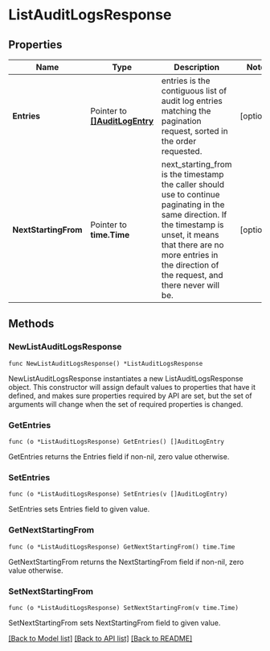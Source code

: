# ListAuditLogsResponse

## Properties

Name | Type | Description | Notes
------------ | ------------- | ------------- | -------------
**Entries** | Pointer to [**[]AuditLogEntry**](AuditLogEntry.md) | entries is the contiguous list of audit log entries matching the pagination request, sorted in the order requested. | [optional] 
**NextStartingFrom** | Pointer to **time.Time** | next_starting_from is the timestamp the caller should use to continue paginating in the same direction. If the timestamp is unset, it means that there are no more entries in the direction of the request, and there never will be. | [optional] 

## Methods

### NewListAuditLogsResponse

`func NewListAuditLogsResponse() *ListAuditLogsResponse`

NewListAuditLogsResponse instantiates a new ListAuditLogsResponse object.
This constructor will assign default values to properties that have it defined,
and makes sure properties required by API are set, but the set of arguments
will change when the set of required properties is changed.

### GetEntries

`func (o *ListAuditLogsResponse) GetEntries() []AuditLogEntry`

GetEntries returns the Entries field if non-nil, zero value otherwise.

### SetEntries

`func (o *ListAuditLogsResponse) SetEntries(v []AuditLogEntry)`

SetEntries sets Entries field to given value.

### GetNextStartingFrom

`func (o *ListAuditLogsResponse) GetNextStartingFrom() time.Time`

GetNextStartingFrom returns the NextStartingFrom field if non-nil, zero value otherwise.

### SetNextStartingFrom

`func (o *ListAuditLogsResponse) SetNextStartingFrom(v time.Time)`

SetNextStartingFrom sets NextStartingFrom field to given value.


[[Back to Model list]](../README.md#documentation-for-models) [[Back to API list]](../README.md#documentation-for-api-endpoints) [[Back to README]](../README.md)


